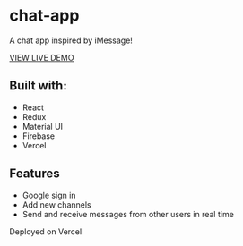 # chat-app

A chat app inspired by iMessage!

[VIEW LIVE DEMO](https://chat-app-psi.vercel.app/)

## Built with:
- React
- Redux
- Material UI
- Firebase
- Vercel

## Features
- Google sign in
- Add new channels
- Send and receive messages from other users in real time

Deployed on Vercel
